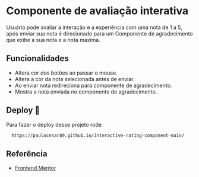 # Componente de avaliação interativa

Usuário pode avaliar a interação e a experiência com uma nota de 1 a 5, após enviar sua nota é direcionado para um Componente de agradecimento que exibe a sua nota e a nota maxima.


## Funcionalidades

- Altera cor dos botões ao passar o mouse.
- Altera a cor da nota selecionada antes de enviar.
- Ao enviar nota redireciona para componente de agradecimento.
- Mostra a nota enviada no componente de agradecimento.


## Deploy 🚀

Para fazer o deploy desse projeto rode

```bash
  https://paulocesar89.github.io/interactive-rating-component-main/
```


## Referência

 - [Frontend Mentor](https://www.frontendmentor.io/challenges/interactive-rating-component-koxpeBUmI/hub)
